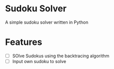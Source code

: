 # Sudoku Solver

A simple sudoku solver written in Python

# Features

- [ ] SOlve Sudokus using the backtracing algorithm
- [ ] Input own sudoku to solve